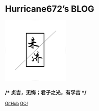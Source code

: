 # Hurricane672’s BLOG

![logo](./attaches/logo.png)

### /* 贞吉，无悔；君子之光，有孚吉 */

[GitHub](https://github.com/Hurricane672)
[GO!](#headline)